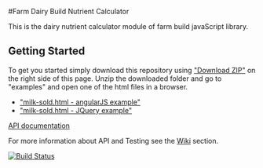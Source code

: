 #Farm Dairy Build Nutrient Calculator

This is the dairy nutrient calculator module of farm build javaScript library.


## Getting Started

To get you started simply download this repository using <a href="https://github.com/SpatialVision/farm-build-nutrient-calculator/archive/master.zip" target="_blank">"Download ZIP"</a> on the right side of this page. Unzip the downloaded folder and go to "examples" and open one of the html files in a browser.

* <a href="https://rawgit.com/SpatialVision/farm-build-nutrient-calculator/master/examples/milk-sold/milk-sold.html" target="_blank">"milk-sold.html - angularJS example"</a>
* <a href="https://rawgit.com/SpatialVision/farm-build-nutrient-calculator/master/examples/milk-sold/jQuery/milk-sold.html" target="_blank">"milk-sold.html - JQuery example"</a>

<a href="https://rawgit.com/SpatialVision/farm-build-nutrient-calculator/master/docs/Farm_Build_Nutrient_Calculator_Prototype/0.0.1/index.html" target="_blank">API documentation</a>


For more information about API and Testing see the [Wiki](https://github.com/SpatialVision/farm-build-nutrient-calculator/wiki) section.

[![Build Status](https://api.travis-ci.org/SpatialVision/farm-build-nutrient-calculator.svg?branch=master)](https://travis-ci.org/SpatialVision/farm-build-nutrient-calculator)
